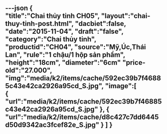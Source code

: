 ---json
{  
   "title":"Chai thủy tinh CH05",
 "layout":"chai-thuy-tinh-post.html",
    "dacbiet":false,
   "date":"2015-11-04",
   "draft":"false",
   "category":"Chai thủy tinh",
   "productid":"CH04",
   "source":"Mỹ,Úc,Thái Lan",
   "rule":"1 chậu/1 hộp sản phẩm",
    "height":"18cm",
    "diameter":"6cm"
   "price-old":"27.000",
   "img":"media/k2/items/cache/592ec39b7f46885c43e42ca2926a95cd_S.jpg",
   "image":[  
      {  
         "url":"media/k2/items/cache/592ec39b7f46885c43e42ca2926a95cd_S.jpg"
      },
      {  
         "url":"media/k2/items/cache/d8c427c7dd6445d50d9342ac3fcef82e_S.jpg"
      }
   ]
}
---